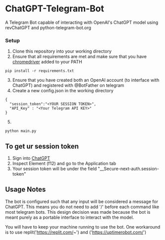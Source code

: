 # ChatGPT-Telegram-Bot
A Telegram Bot capable of interacting with OpenAI's ChatGPT model using revChatGPT and python-telegram-bot.org


### Setup 
1. Clone this repository into your working directory 
2. Ensure that all requirements are met and make sure that you have [chromedriver](https://chromedriver.chromium.org/) added to your PATH
```
pip install -r requirements.txt
```
3. Ensure that you have created both an OpenAI account (to interface with ChatGPT) and registered with @BotFather on telegram
4. Create a new config.json in the working directory
```
{
  "session_token":"<YOUR SESSION TOKEN>",
  "API_Key" : "<Your Telegram API KEY>"
}
```
5. 
```
python main.py
```

## To get ur session token 
1. Sign into [ChatGPT](https://chat.openai.com/chat) 
2. Inspect Element (f12) and go to the Application tab
3. Your session token will be under the field "__Secure-next-auth.session-token"


## Usage Notes
The bot is configured such that any input will be considered a message for ChatGPT. This means you do not need to add '/' before each command like most telegram bots. This design decision was made because the bot is meant purely as a portable interface to interact with the model. 

You will have to keep your machine running to use the bot. One workaround is to use replit('https://replit.com/~') and ('https://uptimerobot.com/')
